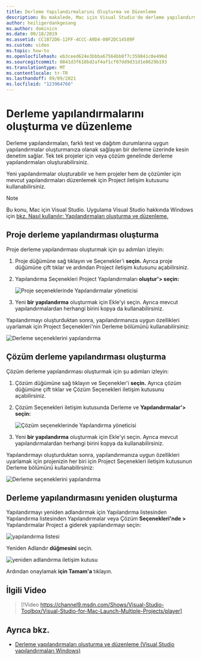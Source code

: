 ```yaml
---
title: Derleme Yapılandırmalarını Oluşturma ve Düzenleme
description: Bu makalede, Mac için Visual Studio'de derleme yapılandırmaları oluşturma açık Mac için Visual Studio
author: heiligerdankgesang
ms.author: dominicn
ms.date: 09/18/2019
ms.assetid: CC1B72D6-12FF-4CCC-A9D4-00F2DC14589F
ms.custom: video
ms.topic: how-to
ms.openlocfilehash: eb3ceed624e3bbba67564bb8f7c359841c0e496d
ms.sourcegitcommit: 0841d3f610bd2af4af1cf07dd9d31d1e0629b193
ms.translationtype: MT
ms.contentlocale: tr-TR
ms.lasthandoff: 09/09/2021
ms.locfileid: "123964766"
---
```

# <a name="creating-and-editing-build-configurations"></a>Derleme yapılandırmalarını oluşturma ve düzenleme

Derleme yapılandırmaları, farklı test ve dağıtım durumlarına uygun yapılandırmalar oluşturmanıza olanak sağlayan bir derleme üzerinde kesin denetim sağlar. Tek tek projeler için veya çözüm genelinde derleme yapılandırmaları oluşturabilirsiniz.

Yeni yapılandırmalar oluşturabilir ve hem projeler hem de çözümler için mevcut yapılandırmaları düzenlemek için Project iletişim kutusunu kullanabilirsiniz.

>[!NOTE]
>Bu konu, Mac için Visual Studio. Uygulama Visual Studio hakkında Windows için [bkz. Nasıl kullanılır: Yapılandırmaları oluşturma ve düzenleme.](/visualstudio/ide/how-to-create-and-edit-configurations)

## <a name="creating-a-project-build-configuration"></a>Proje derleme yapılandırması oluşturma

Proje derleme yapılandırması oluşturmak için şu adımları izleyin:

1. Proje düğümüne sağ tıklayın ve Seçenekler'i **seçin.** Ayrıca proje düğümüne çift tıklar ve ardından Project iletişim kutusunu açabilirsiniz.

2. Yapılandırma Seçenekleri Project Yapılandırmaları **oluştur'> seçin:**

    ![Proje seçeneklerinde Yapılandırmalar yöneticisi](media/create-and-edit-configurations-image2.png)

3. Yeni **bir yapılandırma** oluşturmak için Ekle'yi seçin. Ayrıca mevcut yapılandırmalardan herhangi birini kopya da kullanabilirsiniz.

Yapılandırmayı oluşturduktan sonra, yapılandırmanıza  uygun özellikleri uyarlamak için Project Seçenekleri'nin Derleme bölümünü kullanabilirsiniz:

![Derleme seçeneklerini yapılandırma](media/create-and-edit-configurations-image3.png)

## <a name="creating-a-solution-build-configuration"></a>Çözüm derleme yapılandırması oluşturma

Çözüm derleme yapılandırması oluşturmak için şu adımları izleyin:

1. Çözüm düğümüne sağ tıklayın ve Seçenekler'i **seçin.** Ayrıca çözüm düğümüne çift tıklar ve Çözüm Seçenekleri iletişim kutusunu açabilirsiniz.

2. Çözüm Seçenekleri iletişim kutusunda Derleme ve **Yapılandırmalar'> seçin:**

    ![Çözüm seçeneklerinde Yapılandırma yöneticisi](media/create-and-edit-configurations-image1.png)

3. Yeni **bir yapılandırma** oluşturmak için Ekle'yi seçin. Ayrıca mevcut yapılandırmalardan herhangi birini kopya da kullanabilirsiniz.

Yapılandırmayı oluşturduktan sonra, yapılandırmanıza  uygun özellikleri uyarlamak için projenizin her biri için Project Seçenekleri iletişim kutusunun Derleme bölümünü kullanabilirsiniz:

![Derleme seçeneklerini yapılandırma](media/create-and-edit-configurations-image3.png)

## <a name="renaming-a-build-configuration"></a>Derleme yapılandırmasını yeniden oluşturma

Yapılandırmayı yeniden adlandırmak için Yapılandırma listesinden Yapılandırma listesinden Yapılandırmalar veya Çözüm **Seçenekleri'nde >** Yapılandırmalar Project a giderek yapılandırmayı seçin:

![yapılandırma listesi](media/create-and-edit-configurations-image4.png)

Yeniden Adlandır **düğmesini** seçin.

![yeniden adlandırma iletişim kutusu](media/create-and-edit-configurations-image5.png)

Ardından onaylamak **için Tamam'a** tıklayın.

## <a name="related-video"></a>İlgili Video

> [!Video https://channel9.msdn.com/Shows/Visual-Studio-Toolbox/Visual-Studio-for-Mac-Launch-Multiple-Projects/player]

## <a name="see-also"></a>Ayrıca bkz.

- [Derleme yapılandırmaları oluşturma ve düzenleme (Visual Studio yapılandırmaları Windows)](/visualstudio/ide/how-to-create-and-edit-configurations)